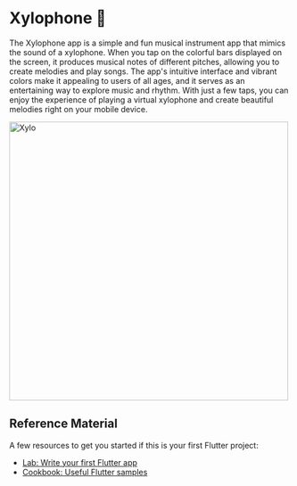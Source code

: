 # Xylophone 🎹

The Xylophone app is a simple and fun musical instrument app that mimics the sound of a xylophone. When you tap on the colorful bars displayed on the screen, it produces musical notes of different pitches, allowing you to create melodies and play songs. The app's intuitive interface and vibrant colors make it appealing to users of all ages, and it serves as an entertaining way to explore music and rhythm. With just a few taps, you can enjoy the experience of playing a virtual xylophone and create beautiful melodies right on your mobile device.

<img width="500" alt="Xylo" src="https://github.com/Prateek-Gahlot/Xylophone/assets/141181732/46ff782b-a494-4680-bb2c-d3cd0495c40c">


## Reference Material
A few resources to get you started if this is your first Flutter project:

- [Lab: Write your first Flutter app](https://docs.flutter.dev/get-started/codelab)
- [Cookbook: Useful Flutter samples](https://docs.flutter.dev/cookbook)



